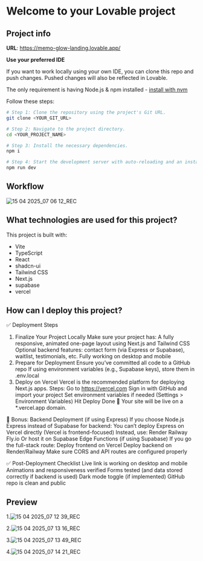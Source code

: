 # Welcome to your Lovable project

## Project info

**URL**: https://memo-glow-landing.lovable.app/


**Use your preferred IDE**

If you want to work locally using your own IDE, you can clone this repo and push changes. Pushed changes will also be reflected in Lovable.

The only requirement is having Node.js & npm installed - [install with nvm](https://github.com/nvm-sh/nvm#installing-and-updating)

Follow these steps:

```sh
# Step 1: Clone the repository using the project's Git URL.
git clone <YOUR_GIT_URL>

# Step 2: Navigate to the project directory.
cd <YOUR_PROJECT_NAME>

# Step 3: Install the necessary dependencies.
npm i

# Step 4: Start the development server with auto-reloading and an instant preview.
npm run dev
```
## Workflow
![15 04 2025_07 06 12_REC](https://github.com/user-attachments/assets/efe07a80-23ae-4e8b-9373-973553f6768b)


## What technologies are used for this project?

This project is built with:

- Vite
- TypeScript
- React
- shadcn-ui
- Tailwind CSS
- Next.js
- supabase
- vercel

## How can I deploy this project?
✅ Deployment Steps
1. Finalize Your Project Locally
Make sure your project has:
A fully responsive, animated one-page layout using Next.js and Tailwind CSS
Optional backend features: contact form (via Express or Supabase), waitlist, testimonials, etc.
Fully working on desktop and mobile
2. Prepare for Deployment
Ensure you’ve committed all code to a GitHub repo
If using environment variables (e.g., Supabase keys), store them in .env.local
3. Deploy on Vercel
Vercel is the recommended platform for deploying Next.js apps.
Steps:
Go to https://vercel.com
Sign in with GitHub and import your project
Set environment variables if needed (Settings > Environment Variables)
Hit Deploy
Done 🎉 Your site will be live on a *.vercel.app domain.

🚀 Bonus: Backend Deployment (if using Express)
If you choose Node.js Express instead of Supabase for backend:
You can’t deploy Express on Vercel directly (Vercel is frontend-focused)
Instead, use:
Render
Railway
Fly.io
Or host it on Supabase Edge Functions (if using Supabase)
If you go the full-stack route:
Deploy frontend on Vercel
Deploy backend on Render/Railway
Make sure CORS and API routes are configured properly

✅ Post-Deployment Checklist
 Live link is working on desktop and mobile
 Animations and responsiveness verified
 Forms tested (and data stored correctly if backend is used)
 Dark mode toggle (if implemented)
 GitHub repo is clean and public

## Preview

1.![15 04 2025_07 12 39_REC](https://github.com/user-attachments/assets/80d5c03e-4150-4383-9072-9b1c828a6a26)

2.![15 04 2025_07 13 16_REC](https://github.com/user-attachments/assets/0ab86857-e5f1-4cf4-9eb6-9e2659fd57ee)

3.![15 04 2025_07 13 49_REC](https://github.com/user-attachments/assets/239b30d3-7f42-401b-9ea6-76fc106e46be)

4.![15 04 2025_07 14 21_REC](https://github.com/user-attachments/assets/474bd901-b6c8-45e8-936f-a23634585239)
